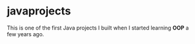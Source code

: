 # javaprojects

This is one of the first Java projects I built when I started learning <b>OOP</b> a few years ago.

